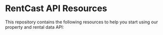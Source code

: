 # RentCast API Resources

This repository contains the following resources to help you start using our property and rental data API:
